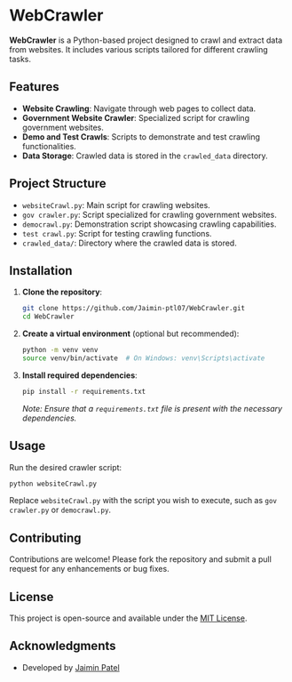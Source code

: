# WebCrawler

**WebCrawler** is a Python-based project designed to crawl and extract data from websites. It includes various scripts tailored for different crawling tasks.

## Features

- **Website Crawling**: Navigate through web pages to collect data.
- **Government Website Crawler**: Specialized script for crawling government websites.
- **Demo and Test Crawls**: Scripts to demonstrate and test crawling functionalities.
- **Data Storage**: Crawled data is stored in the `crawled_data` directory.

## Project Structure

- `websiteCrawl.py`: Main script for crawling websites.
- `gov crawler.py`: Script specialized for crawling government websites.
- `democrawl.py`: Demonstration script showcasing crawling capabilities.
- `test crawl.py`: Script for testing crawling functions.
- `crawled_data/`: Directory where the crawled data is stored.

## Installation

1. **Clone the repository**:

   ```bash
   git clone https://github.com/Jaimin-ptl07/WebCrawler.git
   cd WebCrawler
   ```

2. **Create a virtual environment** (optional but recommended):

   ```bash
   python -m venv venv
   source venv/bin/activate  # On Windows: venv\Scripts\activate
   ```

3. **Install required dependencies**:

   ```bash
   pip install -r requirements.txt
   ```

   *Note: Ensure that a `requirements.txt` file is present with the necessary dependencies.*

## Usage

Run the desired crawler script:

```bash
python websiteCrawl.py
```

Replace `websiteCrawl.py` with the script you wish to execute, such as `gov crawler.py` or `democrawl.py`.

## Contributing

Contributions are welcome! Please fork the repository and submit a pull request for any enhancements or bug fixes.

## License

This project is open-source and available under the [MIT License](LICENSE).

## Acknowledgments

- Developed by [Jaimin Patel](https://github.com/Jaimin-ptl07)
